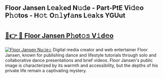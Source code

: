 ## Floor Jansen L𝚎a𝚔ed N𝚞𝚍e - Part-PtE Vi𝚍𝚎o P𝚑𝚘tos - H𝚘𝚝 O𝚗𝚕yf𝚊ns L𝚎a𝚔s YGUut

# <h2><a href="http://kf3g5vl.oniu.top/?m=Floor+Jansen">🔗👉 🔴 Floor Jansen P𝚑ot𝚘𝚜 V𝚒d𝚎o</a></h2>

[![Floor Jansen Nu𝚍e𝚜](https://i.imgur.com/0qMVB7G.gif)](http://kf3g5vl.oniu.top/?m=Floor+Jansen)
Digital media creator and web entertainer Floor Jansen, known for publishing dance and lifestyle tutorials through solo and collaborative dance presentations and brief videos. Floor Jansen's public image is characterized by its warmth and accessibility, but the depths of his private life remain a captivating mystery.  
